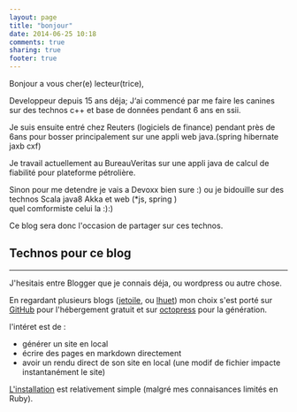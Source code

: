 ```yaml
---
layout: page
title: "bonjour"
date: 2014-06-25 10:18
comments: true
sharing: true
footer: true
---
```



Bonjour a vous cher(e) lecteur(trice), 

Developpeur depuis 15 ans déja; J‘ai commencé par me faire les canines sur des technos c++ et base de données pendant 6 ans en ssii.

Je suis ensuite entré chez Reuters (logiciels de finance) pendant près de 6ans pour bosser principalement sur une appli web java.(spring hibernate jaxb cxf)

Je travail actuellement au BureauVeritas sur une appli java de calcul de fiabilité pour plateforme pétrolière.

Sinon pour me detendre je vais a Devoxx bien sure :)
ou je bidouille sur des technos Scala  java8 Akka et web (*js, spring )    
quel comformiste celui la :):)

Ce blog sera donc l'occasion de partager sur ces technos.



## Technos pour ce blog
---
J'hesitais entre Blogger que je connais déja, ou wordpress ou autre chose.

En regardant plusieurs blogs ([jetoile](http://blog.jetoile.fr/2014/03/changement-de-look-et-dhebergeur.html "jetoile"), ou [lhuet](http://lhuet.github.io/blog/2013/12/yet-another-blog.html "lhuet"))
mon choix s'est porté sur [GitHub](https://pages.github.com/ "GitHub") pour l'hébergement gratuit et 
sur [octopress](http://octopress.org/) pour la génération.

l'intéret est de :   
- générer un site en local   
- écrire des pages en markdown directement   
- avoir un rendu direct de son site en local (une modif de fichier impacte instantanément le site)

[L'installation](/blog/2014/06/mes-debuts-avec-octopress/) est relativement simple (malgré mes connaisances limités en  Ruby).

